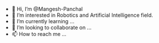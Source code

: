 - 👋 Hi, I’m @Mangesh-Panchal
- 👀 I’m interested in Robotics and Artificial Intelligence field.
- 🌱 I’m currently learning ...
- 💞️ I’m looking to collaborate on ...
- 📫 How to reach me ...

<!---
Mangesh-Panchal/Mangesh-Panchal is a ✨ special ✨ repository because its `README.md` (this file) appears on your GitHub profile.
You can click the Preview link to take a look at your changes.
--->
